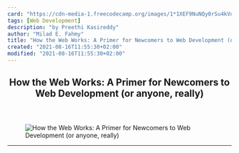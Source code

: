 ```yaml
---
card: "https://cdn-media-1.freecodecamp.org/images/1*1XEF9NuNQy0rSu4kVdbb6A.jpeg"
tags: [Web Development]
description: "by Preethi Kasireddy"
author: "Milad E. Fahmy"
title: "How the Web Works: A Primer for Newcomers to Web Development (or anyone, really)"
created: "2021-08-16T11:55:30+02:00"
modified: "2021-08-16T11:55:30+02:00"
---
```

<div class="site-wrapper">
<main id="site-main" class="site-main outer">
<div class="inner">
<article class="post-full post tag-web-development tag-learning-to-code tag-education tag-design tag-technology ">
<header class="post-full-header">
<h1 class="post-full-title">How the Web Works: A Primer for Newcomers to Web Development (or anyone, really)</h1>
</header>
<figure class="post-full-image">
<picture>
<source media="(max-width: 700px)" sizes="1px" srcset="data:image/gif;base64,R0lGODlhAQABAIAAAAAAAP///yH5BAEAAAAALAAAAAABAAEAAAIBRAA7 1w">
<source media="(min-width: 701px)" sizes="(max-width: 800px) 400px,
(max-width: 1170px) 700px,
1400px" srcset="https://cdn-media-1.freecodecamp.org/images/1*1XEF9NuNQy0rSu4kVdbb6A.jpeg 300w,
https://cdn-media-1.freecodecamp.org/images/1*1XEF9NuNQy0rSu4kVdbb6A.jpeg 600w,
https://cdn-media-1.freecodecamp.org/images/1*1XEF9NuNQy0rSu4kVdbb6A.jpeg 1000w,
https://cdn-media-1.freecodecamp.org/images/1*1XEF9NuNQy0rSu4kVdbb6A.jpeg 2000w">
<img onerror="this.style.display='none'" src="https://cdn-media-1.freecodecamp.org/images/1*1XEF9NuNQy0rSu4kVdbb6A.jpeg" alt="How the Web Works: A Primer for Newcomers to Web Development (or anyone, really)">
</picture>
</figure>
<section class="post-full-content">
<div class="post-content medium-migrated-article">
</div>
<hr>
</section>
</article>
</div>
</main>
</div>
<!-- Google Tag Manager (noscript) -->
<!-- End Google Tag Manager (noscript) -->
